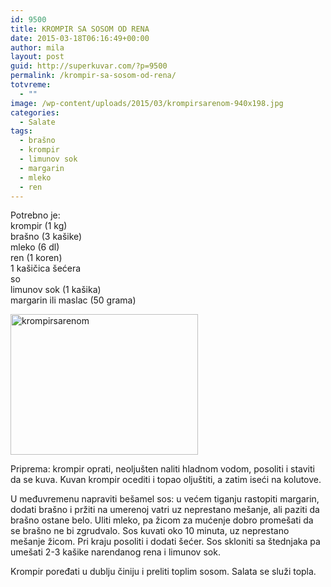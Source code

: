 ```yaml
---
id: 9500
title: KROMPIR SA SOSOM OD RENA
date: 2015-03-18T06:16:49+00:00
author: mila
layout: post
guid: http://superkuvar.com/?p=9500
permalink: /krompir-sa-sosom-od-rena/
totvreme:
  - ""
image: /wp-content/uploads/2015/03/krompirsarenom-940x198.jpg
categories:
  - Salate
tags:
  - brašno
  - krompir
  - limunov sok
  - margarin
  - mleko
  - ren
---
```

Potrebno je:  
krompir (1 kg)  
brašno (3 kašike)  
mleko (6 dl)  
ren (1 koren)  
1 kašičica šećera  
so  
limunov sok (1 kašika)  
margarin ili maslac (50 grama)

[<img class="alignnone size-medium wp-image-9600" src="//superkuvar.com/wp-content/uploads/2015/03/krompirsarenom-300x225.jpg" alt="krompirsarenom" width="300" height="225" />](//superkuvar.com/wp-content/uploads/2015/03/krompirsarenom-e1430749224481.jpg)

Priprema: krompir oprati, neoljušten naliti hladnom vodom, posoliti i staviti da se kuva. Kuvan krompir ocediti i topao oljuštiti, a zatim iseći na kolutove.

U međuvremenu napraviti bešamel sos: u većem tiganju rastopiti margarin, dodati brašno i pržiti na umerenoj vatri uz neprestano mešanje, ali paziti da brašno ostane belo. Uliti mleko, pa žicom za mućenje dobro promešati da se brašno ne bi zgrudvalo. Sos kuvati oko 10 minuta, uz neprestano mešanje žicom. Pri kraju posoliti i dodati šećer. Sos skloniti sa štednjaka pa umešati 2-3 kašike narendanog rena i limunov sok.

Krompir poređati u dublju činiju i preliti toplim sosom. Salata se služi topla.